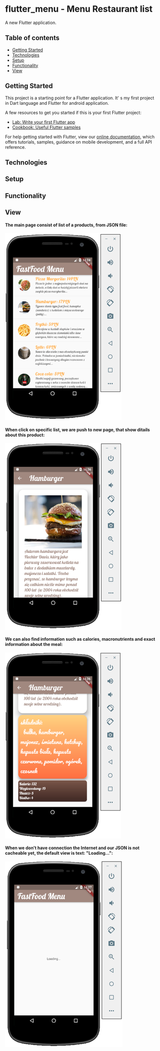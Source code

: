 # flutter_menu - Menu Restaurant list 

A new Flutter application.

## Table of contents
* [Getting Started](#getting-started)
* [Technologies](#technologies)
* [Setup](#setup)
* [Functionality](#functionality)
* [View](#view)

## Getting Started

This project is a starting point for a Flutter application.
It' s my first project in Dart language and Flutter for android application.

A few resources to get you started if this is your first Flutter project:

- [Lab: Write your first Flutter app](https://flutter.dev/docs/get-started/codelab)
- [Cookbook: Useful Flutter samples](https://flutter.dev/docs/cookbook)

For help getting started with Flutter, view our
[online documentation](https://flutter.dev/docs), which offers tutorials,
samples, guidance on mobile development, and a full API reference.

## Technologies

## Setup 

## Functionality

## View

#### The main page consist of list of a products, from JSON file:

![](/images/main_list.JPG)

#### When click on specific list, we are push to new page, that show ditails about this product: 

![](/images/meal.JPG)

#### We can also find information such as calories, macronutrients and exact information about the meal:
 ![](/images/meal_description.JPG)

#### When we don't have connection the Internet and our JSON is not cacheable yet, the default view is text: "Loading...": 
![](/images/loading.JPG)

